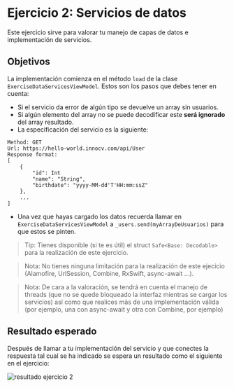 # Ejercicio 2: Servicios de datos

Este ejercicio sirve para valorar tu manejo de capas de datos e implementación de servicios.

## Objetivos

La implementación comienza en el método `load` de la clase `ExerciseDataServicesViewModel`. Estos son los pasos que debes tener en cuenta: 

- Si el servicio da error de algún tipo se devuelve un array sin usuarios.
- Si algún elemento del array no se puede decodificar este __será ignorado__ del array resultado.
- La especificación del servicio es la siguiente:
```
Method: GET
Url: https://hello-world.innocv.com/api/User
Response format:
[
    {
        "id": Int
        "name": "String",
        "birthdate": "yyyy-MM-dd'T'HH:mm:ssZ"
    },
    ...
]
```
- Una vez que hayas cargado los datos recuerda llamar en `ExerciseDataServicesViewModel` a `_users.send(myArrayDeUsuarios)` para que estos se pinten.

> Tip: Tienes disponible (si te es útil) el struct `Safe<Base: Decodable>` para la realización de este ejercicio.

> Nota: No tienes ninguna limitación para la realización de este ejecicio (Alamofire, UrlSession, Combine, RxSwift, async-await ...).

> Nota: De cara a la valoración, se tendrá en cuenta el manejo de threads (que no se quede bloqueado la interfaz mientras se cargar los servicios) así como que realices más de una implementación válida (por ejemplo, una con async-await y otra con Combine, por ejemplo)

## Resultado esperado

Después de llamar a tu implementación del servicio y que conectes la respuesta tal cual se ha indicado se espera un resultado como el siguiente en el ejercicio:

![resultado ejercicio 2](ej2_servicios_de_datos.png)
